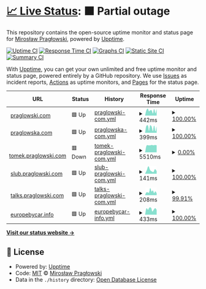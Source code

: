 # [📈 Live Status](https://status.praglowski.com): <!--live status--> **🟧 Partial outage**

This repository contains the open-source uptime monitor and status page for [Mirosław Pragłowski](praglowski.com), powered by [Upptime](https://github.com/upptime/upptime).

[![Uptime CI](https://github.com/koj-co/upptime/workflows/Uptime%20CI/badge.svg)](https://github.com/koj-co/upptime/actions?query=workflow%3A%22Uptime+CI%22)
[![Response Time CI](https://github.com/koj-co/upptime/workflows/Response%20Time%20CI/badge.svg)](https://github.com/koj-co/upptime/actions?query=workflow%3A%22Response+Time+CI%22)
[![Graphs CI](https://github.com/koj-co/upptime/workflows/Graphs%20CI/badge.svg)](https://github.com/koj-co/upptime/actions?query=workflow%3A%22Graphs+CI%22)
[![Static Site CI](https://github.com/koj-co/upptime/workflows/Static%20Site%20CI/badge.svg)](https://github.com/koj-co/upptime/actions?query=workflow%3A%22Static+Site+CI%22)
[![Summary CI](https://github.com/koj-co/upptime/workflows/Summary%20CI/badge.svg)](https://github.com/koj-co/upptime/actions?query=workflow%3A%22Summary+CI%22)

With [Upptime](https://upptime.js.org), you can get your own unlimited and free uptime monitor and status page, powered entirely by a GitHub repository. We use [Issues](https://github.com/mpraglowski/status.praglowski.com/issues) as incident reports, [Actions](https://github.com/mpraglowski/status.praglowski.com/actions) as uptime monitors, and [Pages](https://status.praglowski.com) for the status page.

<!--start: status pages-->
<!-- This summary is generated by Upptime (https://github.com/upptime/upptime) -->
<!-- Do not edit this manually, your changes will be overwritten -->
<!-- prettier-ignore -->
| URL | Status | History | Response Time | Uptime |
| --- | ------ | ------- | ------------- | ------ |
| <img alt="" src="https://favicons.githubusercontent.com/praglowski.com" height="13"> [praglowski.com](https://praglowski.com) | 🟩 Up | [praglowski-com.yml](https://github.com/mpraglowski/status.praglowski.com/commits/HEAD/history/praglowski-com.yml) | <details><summary><img alt="Response time graph" src="./graphs/praglowski-com/response-time-week.png" height="20"> 442ms</summary><br><a href="https://status.praglowski.com/history/praglowski-com"><img alt="Response time 581" src="https://img.shields.io/endpoint?url=https%3A%2F%2Fraw.githubusercontent.com%2Fmpraglowski%2Fstatus.praglowski.com%2FHEAD%2Fapi%2Fpraglowski-com%2Fresponse-time.json"></a><br><a href="https://status.praglowski.com/history/praglowski-com"><img alt="24-hour response time 582" src="https://img.shields.io/endpoint?url=https%3A%2F%2Fraw.githubusercontent.com%2Fmpraglowski%2Fstatus.praglowski.com%2FHEAD%2Fapi%2Fpraglowski-com%2Fresponse-time-day.json"></a><br><a href="https://status.praglowski.com/history/praglowski-com"><img alt="7-day response time 442" src="https://img.shields.io/endpoint?url=https%3A%2F%2Fraw.githubusercontent.com%2Fmpraglowski%2Fstatus.praglowski.com%2FHEAD%2Fapi%2Fpraglowski-com%2Fresponse-time-week.json"></a><br><a href="https://status.praglowski.com/history/praglowski-com"><img alt="30-day response time 489" src="https://img.shields.io/endpoint?url=https%3A%2F%2Fraw.githubusercontent.com%2Fmpraglowski%2Fstatus.praglowski.com%2FHEAD%2Fapi%2Fpraglowski-com%2Fresponse-time-month.json"></a><br><a href="https://status.praglowski.com/history/praglowski-com"><img alt="1-year response time 581" src="https://img.shields.io/endpoint?url=https%3A%2F%2Fraw.githubusercontent.com%2Fmpraglowski%2Fstatus.praglowski.com%2FHEAD%2Fapi%2Fpraglowski-com%2Fresponse-time-year.json"></a></details> | <details><summary><a href="https://status.praglowski.com/history/praglowski-com">100.00%</a></summary><a href="https://status.praglowski.com/history/praglowski-com"><img alt="All-time uptime 99.98%" src="https://img.shields.io/endpoint?url=https%3A%2F%2Fraw.githubusercontent.com%2Fmpraglowski%2Fstatus.praglowski.com%2FHEAD%2Fapi%2Fpraglowski-com%2Fuptime.json"></a><br><a href="https://status.praglowski.com/history/praglowski-com"><img alt="24-hour uptime 100.00%" src="https://img.shields.io/endpoint?url=https%3A%2F%2Fraw.githubusercontent.com%2Fmpraglowski%2Fstatus.praglowski.com%2FHEAD%2Fapi%2Fpraglowski-com%2Fuptime-day.json"></a><br><a href="https://status.praglowski.com/history/praglowski-com"><img alt="7-day uptime 100.00%" src="https://img.shields.io/endpoint?url=https%3A%2F%2Fraw.githubusercontent.com%2Fmpraglowski%2Fstatus.praglowski.com%2FHEAD%2Fapi%2Fpraglowski-com%2Fuptime-week.json"></a><br><a href="https://status.praglowski.com/history/praglowski-com"><img alt="30-day uptime 100.00%" src="https://img.shields.io/endpoint?url=https%3A%2F%2Fraw.githubusercontent.com%2Fmpraglowski%2Fstatus.praglowski.com%2FHEAD%2Fapi%2Fpraglowski-com%2Fuptime-month.json"></a><br><a href="https://status.praglowski.com/history/praglowski-com"><img alt="1-year uptime 99.98%" src="https://img.shields.io/endpoint?url=https%3A%2F%2Fraw.githubusercontent.com%2Fmpraglowski%2Fstatus.praglowski.com%2FHEAD%2Fapi%2Fpraglowski-com%2Fuptime-year.json"></a></details>
| <img alt="" src="https://favicons.githubusercontent.com/praglowska.com" height="13"> [praglowska.com](https://praglowska.com) | 🟩 Up | [praglowska-com.yml](https://github.com/mpraglowski/status.praglowski.com/commits/HEAD/history/praglowska-com.yml) | <details><summary><img alt="Response time graph" src="./graphs/praglowska-com/response-time-week.png" height="20"> 399ms</summary><br><a href="https://status.praglowski.com/history/praglowska-com"><img alt="Response time 551" src="https://img.shields.io/endpoint?url=https%3A%2F%2Fraw.githubusercontent.com%2Fmpraglowski%2Fstatus.praglowski.com%2FHEAD%2Fapi%2Fpraglowska-com%2Fresponse-time.json"></a><br><a href="https://status.praglowski.com/history/praglowska-com"><img alt="24-hour response time 483" src="https://img.shields.io/endpoint?url=https%3A%2F%2Fraw.githubusercontent.com%2Fmpraglowski%2Fstatus.praglowski.com%2FHEAD%2Fapi%2Fpraglowska-com%2Fresponse-time-day.json"></a><br><a href="https://status.praglowski.com/history/praglowska-com"><img alt="7-day response time 399" src="https://img.shields.io/endpoint?url=https%3A%2F%2Fraw.githubusercontent.com%2Fmpraglowski%2Fstatus.praglowski.com%2FHEAD%2Fapi%2Fpraglowska-com%2Fresponse-time-week.json"></a><br><a href="https://status.praglowski.com/history/praglowska-com"><img alt="30-day response time 443" src="https://img.shields.io/endpoint?url=https%3A%2F%2Fraw.githubusercontent.com%2Fmpraglowski%2Fstatus.praglowski.com%2FHEAD%2Fapi%2Fpraglowska-com%2Fresponse-time-month.json"></a><br><a href="https://status.praglowski.com/history/praglowska-com"><img alt="1-year response time 551" src="https://img.shields.io/endpoint?url=https%3A%2F%2Fraw.githubusercontent.com%2Fmpraglowski%2Fstatus.praglowski.com%2FHEAD%2Fapi%2Fpraglowska-com%2Fresponse-time-year.json"></a></details> | <details><summary><a href="https://status.praglowski.com/history/praglowska-com">100.00%</a></summary><a href="https://status.praglowski.com/history/praglowska-com"><img alt="All-time uptime 99.97%" src="https://img.shields.io/endpoint?url=https%3A%2F%2Fraw.githubusercontent.com%2Fmpraglowski%2Fstatus.praglowski.com%2FHEAD%2Fapi%2Fpraglowska-com%2Fuptime.json"></a><br><a href="https://status.praglowski.com/history/praglowska-com"><img alt="24-hour uptime 100.00%" src="https://img.shields.io/endpoint?url=https%3A%2F%2Fraw.githubusercontent.com%2Fmpraglowski%2Fstatus.praglowski.com%2FHEAD%2Fapi%2Fpraglowska-com%2Fuptime-day.json"></a><br><a href="https://status.praglowski.com/history/praglowska-com"><img alt="7-day uptime 100.00%" src="https://img.shields.io/endpoint?url=https%3A%2F%2Fraw.githubusercontent.com%2Fmpraglowski%2Fstatus.praglowski.com%2FHEAD%2Fapi%2Fpraglowska-com%2Fuptime-week.json"></a><br><a href="https://status.praglowski.com/history/praglowska-com"><img alt="30-day uptime 100.00%" src="https://img.shields.io/endpoint?url=https%3A%2F%2Fraw.githubusercontent.com%2Fmpraglowski%2Fstatus.praglowski.com%2FHEAD%2Fapi%2Fpraglowska-com%2Fuptime-month.json"></a><br><a href="https://status.praglowski.com/history/praglowska-com"><img alt="1-year uptime 99.97%" src="https://img.shields.io/endpoint?url=https%3A%2F%2Fraw.githubusercontent.com%2Fmpraglowski%2Fstatus.praglowski.com%2FHEAD%2Fapi%2Fpraglowska-com%2Fuptime-year.json"></a></details>
| <img alt="" src="https://favicons.githubusercontent.com/tomek.praglowski.com" height="13"> [tomek.praglowski.com](https://tomek.praglowski.com) | 🟥 Down | [tomek-praglowski-com.yml](https://github.com/mpraglowski/status.praglowski.com/commits/HEAD/history/tomek-praglowski-com.yml) | <details><summary><img alt="Response time graph" src="./graphs/tomek-praglowski-com/response-time-week.png" height="20"> 5510ms</summary><br><a href="https://status.praglowski.com/history/tomek-praglowski-com"><img alt="Response time 3811" src="https://img.shields.io/endpoint?url=https%3A%2F%2Fraw.githubusercontent.com%2Fmpraglowski%2Fstatus.praglowski.com%2FHEAD%2Fapi%2Ftomek-praglowski-com%2Fresponse-time.json"></a><br><a href="https://status.praglowski.com/history/tomek-praglowski-com"><img alt="24-hour response time 5458" src="https://img.shields.io/endpoint?url=https%3A%2F%2Fraw.githubusercontent.com%2Fmpraglowski%2Fstatus.praglowski.com%2FHEAD%2Fapi%2Ftomek-praglowski-com%2Fresponse-time-day.json"></a><br><a href="https://status.praglowski.com/history/tomek-praglowski-com"><img alt="7-day response time 5510" src="https://img.shields.io/endpoint?url=https%3A%2F%2Fraw.githubusercontent.com%2Fmpraglowski%2Fstatus.praglowski.com%2FHEAD%2Fapi%2Ftomek-praglowski-com%2Fresponse-time-week.json"></a><br><a href="https://status.praglowski.com/history/tomek-praglowski-com"><img alt="30-day response time 5502" src="https://img.shields.io/endpoint?url=https%3A%2F%2Fraw.githubusercontent.com%2Fmpraglowski%2Fstatus.praglowski.com%2FHEAD%2Fapi%2Ftomek-praglowski-com%2Fresponse-time-month.json"></a><br><a href="https://status.praglowski.com/history/tomek-praglowski-com"><img alt="1-year response time 3811" src="https://img.shields.io/endpoint?url=https%3A%2F%2Fraw.githubusercontent.com%2Fmpraglowski%2Fstatus.praglowski.com%2FHEAD%2Fapi%2Ftomek-praglowski-com%2Fresponse-time-year.json"></a></details> | <details><summary><a href="https://status.praglowski.com/history/tomek-praglowski-com">0.00%</a></summary><a href="https://status.praglowski.com/history/tomek-praglowski-com"><img alt="All-time uptime 0.00%" src="https://img.shields.io/endpoint?url=https%3A%2F%2Fraw.githubusercontent.com%2Fmpraglowski%2Fstatus.praglowski.com%2FHEAD%2Fapi%2Ftomek-praglowski-com%2Fuptime.json"></a><br><a href="https://status.praglowski.com/history/tomek-praglowski-com"><img alt="24-hour uptime 0.00%" src="https://img.shields.io/endpoint?url=https%3A%2F%2Fraw.githubusercontent.com%2Fmpraglowski%2Fstatus.praglowski.com%2FHEAD%2Fapi%2Ftomek-praglowski-com%2Fuptime-day.json"></a><br><a href="https://status.praglowski.com/history/tomek-praglowski-com"><img alt="7-day uptime 0.00%" src="https://img.shields.io/endpoint?url=https%3A%2F%2Fraw.githubusercontent.com%2Fmpraglowski%2Fstatus.praglowski.com%2FHEAD%2Fapi%2Ftomek-praglowski-com%2Fuptime-week.json"></a><br><a href="https://status.praglowski.com/history/tomek-praglowski-com"><img alt="30-day uptime 1.38%" src="https://img.shields.io/endpoint?url=https%3A%2F%2Fraw.githubusercontent.com%2Fmpraglowski%2Fstatus.praglowski.com%2FHEAD%2Fapi%2Ftomek-praglowski-com%2Fuptime-month.json"></a><br><a href="https://status.praglowski.com/history/tomek-praglowski-com"><img alt="1-year uptime 0.00%" src="https://img.shields.io/endpoint?url=https%3A%2F%2Fraw.githubusercontent.com%2Fmpraglowski%2Fstatus.praglowski.com%2FHEAD%2Fapi%2Ftomek-praglowski-com%2Fuptime-year.json"></a></details>
| <img alt="" src="https://favicons.githubusercontent.com/slub.praglowski.com" height="13"> [slub.praglowski.com](https://slub.praglowski.com) | 🟩 Up | [slub-praglowski-com.yml](https://github.com/mpraglowski/status.praglowski.com/commits/HEAD/history/slub-praglowski-com.yml) | <details><summary><img alt="Response time graph" src="./graphs/slub-praglowski-com/response-time-week.png" height="20"> 141ms</summary><br><a href="https://status.praglowski.com/history/slub-praglowski-com"><img alt="Response time 145" src="https://img.shields.io/endpoint?url=https%3A%2F%2Fraw.githubusercontent.com%2Fmpraglowski%2Fstatus.praglowski.com%2FHEAD%2Fapi%2Fslub-praglowski-com%2Fresponse-time.json"></a><br><a href="https://status.praglowski.com/history/slub-praglowski-com"><img alt="24-hour response time 102" src="https://img.shields.io/endpoint?url=https%3A%2F%2Fraw.githubusercontent.com%2Fmpraglowski%2Fstatus.praglowski.com%2FHEAD%2Fapi%2Fslub-praglowski-com%2Fresponse-time-day.json"></a><br><a href="https://status.praglowski.com/history/slub-praglowski-com"><img alt="7-day response time 141" src="https://img.shields.io/endpoint?url=https%3A%2F%2Fraw.githubusercontent.com%2Fmpraglowski%2Fstatus.praglowski.com%2FHEAD%2Fapi%2Fslub-praglowski-com%2Fresponse-time-week.json"></a><br><a href="https://status.praglowski.com/history/slub-praglowski-com"><img alt="30-day response time 179" src="https://img.shields.io/endpoint?url=https%3A%2F%2Fraw.githubusercontent.com%2Fmpraglowski%2Fstatus.praglowski.com%2FHEAD%2Fapi%2Fslub-praglowski-com%2Fresponse-time-month.json"></a><br><a href="https://status.praglowski.com/history/slub-praglowski-com"><img alt="1-year response time 145" src="https://img.shields.io/endpoint?url=https%3A%2F%2Fraw.githubusercontent.com%2Fmpraglowski%2Fstatus.praglowski.com%2FHEAD%2Fapi%2Fslub-praglowski-com%2Fresponse-time-year.json"></a></details> | <details><summary><a href="https://status.praglowski.com/history/slub-praglowski-com">100.00%</a></summary><a href="https://status.praglowski.com/history/slub-praglowski-com"><img alt="All-time uptime 100.00%" src="https://img.shields.io/endpoint?url=https%3A%2F%2Fraw.githubusercontent.com%2Fmpraglowski%2Fstatus.praglowski.com%2FHEAD%2Fapi%2Fslub-praglowski-com%2Fuptime.json"></a><br><a href="https://status.praglowski.com/history/slub-praglowski-com"><img alt="24-hour uptime 100.00%" src="https://img.shields.io/endpoint?url=https%3A%2F%2Fraw.githubusercontent.com%2Fmpraglowski%2Fstatus.praglowski.com%2FHEAD%2Fapi%2Fslub-praglowski-com%2Fuptime-day.json"></a><br><a href="https://status.praglowski.com/history/slub-praglowski-com"><img alt="7-day uptime 100.00%" src="https://img.shields.io/endpoint?url=https%3A%2F%2Fraw.githubusercontent.com%2Fmpraglowski%2Fstatus.praglowski.com%2FHEAD%2Fapi%2Fslub-praglowski-com%2Fuptime-week.json"></a><br><a href="https://status.praglowski.com/history/slub-praglowski-com"><img alt="30-day uptime 100.00%" src="https://img.shields.io/endpoint?url=https%3A%2F%2Fraw.githubusercontent.com%2Fmpraglowski%2Fstatus.praglowski.com%2FHEAD%2Fapi%2Fslub-praglowski-com%2Fuptime-month.json"></a><br><a href="https://status.praglowski.com/history/slub-praglowski-com"><img alt="1-year uptime 100.00%" src="https://img.shields.io/endpoint?url=https%3A%2F%2Fraw.githubusercontent.com%2Fmpraglowski%2Fstatus.praglowski.com%2FHEAD%2Fapi%2Fslub-praglowski-com%2Fuptime-year.json"></a></details>
| <img alt="" src="https://favicons.githubusercontent.com/talks.praglowski.com" height="13"> [talks.praglowski.com](https://talks.praglowski.com) | 🟩 Up | [talks-praglowski-com.yml](https://github.com/mpraglowski/status.praglowski.com/commits/HEAD/history/talks-praglowski-com.yml) | <details><summary><img alt="Response time graph" src="./graphs/talks-praglowski-com/response-time-week.png" height="20"> 208ms</summary><br><a href="https://status.praglowski.com/history/talks-praglowski-com"><img alt="Response time 185" src="https://img.shields.io/endpoint?url=https%3A%2F%2Fraw.githubusercontent.com%2Fmpraglowski%2Fstatus.praglowski.com%2FHEAD%2Fapi%2Ftalks-praglowski-com%2Fresponse-time.json"></a><br><a href="https://status.praglowski.com/history/talks-praglowski-com"><img alt="24-hour response time 142" src="https://img.shields.io/endpoint?url=https%3A%2F%2Fraw.githubusercontent.com%2Fmpraglowski%2Fstatus.praglowski.com%2FHEAD%2Fapi%2Ftalks-praglowski-com%2Fresponse-time-day.json"></a><br><a href="https://status.praglowski.com/history/talks-praglowski-com"><img alt="7-day response time 208" src="https://img.shields.io/endpoint?url=https%3A%2F%2Fraw.githubusercontent.com%2Fmpraglowski%2Fstatus.praglowski.com%2FHEAD%2Fapi%2Ftalks-praglowski-com%2Fresponse-time-week.json"></a><br><a href="https://status.praglowski.com/history/talks-praglowski-com"><img alt="30-day response time 173" src="https://img.shields.io/endpoint?url=https%3A%2F%2Fraw.githubusercontent.com%2Fmpraglowski%2Fstatus.praglowski.com%2FHEAD%2Fapi%2Ftalks-praglowski-com%2Fresponse-time-month.json"></a><br><a href="https://status.praglowski.com/history/talks-praglowski-com"><img alt="1-year response time 185" src="https://img.shields.io/endpoint?url=https%3A%2F%2Fraw.githubusercontent.com%2Fmpraglowski%2Fstatus.praglowski.com%2FHEAD%2Fapi%2Ftalks-praglowski-com%2Fresponse-time-year.json"></a></details> | <details><summary><a href="https://status.praglowski.com/history/talks-praglowski-com">99.91%</a></summary><a href="https://status.praglowski.com/history/talks-praglowski-com"><img alt="All-time uptime 86.16%" src="https://img.shields.io/endpoint?url=https%3A%2F%2Fraw.githubusercontent.com%2Fmpraglowski%2Fstatus.praglowski.com%2FHEAD%2Fapi%2Ftalks-praglowski-com%2Fuptime.json"></a><br><a href="https://status.praglowski.com/history/talks-praglowski-com"><img alt="24-hour uptime 99.38%" src="https://img.shields.io/endpoint?url=https%3A%2F%2Fraw.githubusercontent.com%2Fmpraglowski%2Fstatus.praglowski.com%2FHEAD%2Fapi%2Ftalks-praglowski-com%2Fuptime-day.json"></a><br><a href="https://status.praglowski.com/history/talks-praglowski-com"><img alt="7-day uptime 99.91%" src="https://img.shields.io/endpoint?url=https%3A%2F%2Fraw.githubusercontent.com%2Fmpraglowski%2Fstatus.praglowski.com%2FHEAD%2Fapi%2Ftalks-praglowski-com%2Fuptime-week.json"></a><br><a href="https://status.praglowski.com/history/talks-praglowski-com"><img alt="30-day uptime 99.98%" src="https://img.shields.io/endpoint?url=https%3A%2F%2Fraw.githubusercontent.com%2Fmpraglowski%2Fstatus.praglowski.com%2FHEAD%2Fapi%2Ftalks-praglowski-com%2Fuptime-month.json"></a><br><a href="https://status.praglowski.com/history/talks-praglowski-com"><img alt="1-year uptime 86.16%" src="https://img.shields.io/endpoint?url=https%3A%2F%2Fraw.githubusercontent.com%2Fmpraglowski%2Fstatus.praglowski.com%2FHEAD%2Fapi%2Ftalks-praglowski-com%2Fuptime-year.json"></a></details>
| <img alt="" src="https://favicons.githubusercontent.com/europebycar.info" height="13"> [europebycar.info](https://europebycar.info) | 🟩 Up | [europebycar-info.yml](https://github.com/mpraglowski/status.praglowski.com/commits/HEAD/history/europebycar-info.yml) | <details><summary><img alt="Response time graph" src="./graphs/europebycar-info/response-time-week.png" height="20"> 433ms</summary><br><a href="https://status.praglowski.com/history/europebycar-info"><img alt="Response time 459" src="https://img.shields.io/endpoint?url=https%3A%2F%2Fraw.githubusercontent.com%2Fmpraglowski%2Fstatus.praglowski.com%2FHEAD%2Fapi%2Feuropebycar-info%2Fresponse-time.json"></a><br><a href="https://status.praglowski.com/history/europebycar-info"><img alt="24-hour response time 363" src="https://img.shields.io/endpoint?url=https%3A%2F%2Fraw.githubusercontent.com%2Fmpraglowski%2Fstatus.praglowski.com%2FHEAD%2Fapi%2Feuropebycar-info%2Fresponse-time-day.json"></a><br><a href="https://status.praglowski.com/history/europebycar-info"><img alt="7-day response time 433" src="https://img.shields.io/endpoint?url=https%3A%2F%2Fraw.githubusercontent.com%2Fmpraglowski%2Fstatus.praglowski.com%2FHEAD%2Fapi%2Feuropebycar-info%2Fresponse-time-week.json"></a><br><a href="https://status.praglowski.com/history/europebycar-info"><img alt="30-day response time 447" src="https://img.shields.io/endpoint?url=https%3A%2F%2Fraw.githubusercontent.com%2Fmpraglowski%2Fstatus.praglowski.com%2FHEAD%2Fapi%2Feuropebycar-info%2Fresponse-time-month.json"></a><br><a href="https://status.praglowski.com/history/europebycar-info"><img alt="1-year response time 459" src="https://img.shields.io/endpoint?url=https%3A%2F%2Fraw.githubusercontent.com%2Fmpraglowski%2Fstatus.praglowski.com%2FHEAD%2Fapi%2Feuropebycar-info%2Fresponse-time-year.json"></a></details> | <details><summary><a href="https://status.praglowski.com/history/europebycar-info">100.00%</a></summary><a href="https://status.praglowski.com/history/europebycar-info"><img alt="All-time uptime 99.98%" src="https://img.shields.io/endpoint?url=https%3A%2F%2Fraw.githubusercontent.com%2Fmpraglowski%2Fstatus.praglowski.com%2FHEAD%2Fapi%2Feuropebycar-info%2Fuptime.json"></a><br><a href="https://status.praglowski.com/history/europebycar-info"><img alt="24-hour uptime 100.00%" src="https://img.shields.io/endpoint?url=https%3A%2F%2Fraw.githubusercontent.com%2Fmpraglowski%2Fstatus.praglowski.com%2FHEAD%2Fapi%2Feuropebycar-info%2Fuptime-day.json"></a><br><a href="https://status.praglowski.com/history/europebycar-info"><img alt="7-day uptime 100.00%" src="https://img.shields.io/endpoint?url=https%3A%2F%2Fraw.githubusercontent.com%2Fmpraglowski%2Fstatus.praglowski.com%2FHEAD%2Fapi%2Feuropebycar-info%2Fuptime-week.json"></a><br><a href="https://status.praglowski.com/history/europebycar-info"><img alt="30-day uptime 100.00%" src="https://img.shields.io/endpoint?url=https%3A%2F%2Fraw.githubusercontent.com%2Fmpraglowski%2Fstatus.praglowski.com%2FHEAD%2Fapi%2Feuropebycar-info%2Fuptime-month.json"></a><br><a href="https://status.praglowski.com/history/europebycar-info"><img alt="1-year uptime 99.98%" src="https://img.shields.io/endpoint?url=https%3A%2F%2Fraw.githubusercontent.com%2Fmpraglowski%2Fstatus.praglowski.com%2FHEAD%2Fapi%2Feuropebycar-info%2Fuptime-year.json"></a></details>

<!--end: status pages-->

[**Visit our status website →**](https://status.praglowski.com)

## 📄 License

- Powered by: [Upptime](https://github.com/upptime/upptime)
- Code: [MIT](./LICENSE) © [Mirosław Pragłowski](praglowski.com)
- Data in the `./history` directory: [Open Database License](https://opendatacommons.org/licenses/odbl/1-0/)
